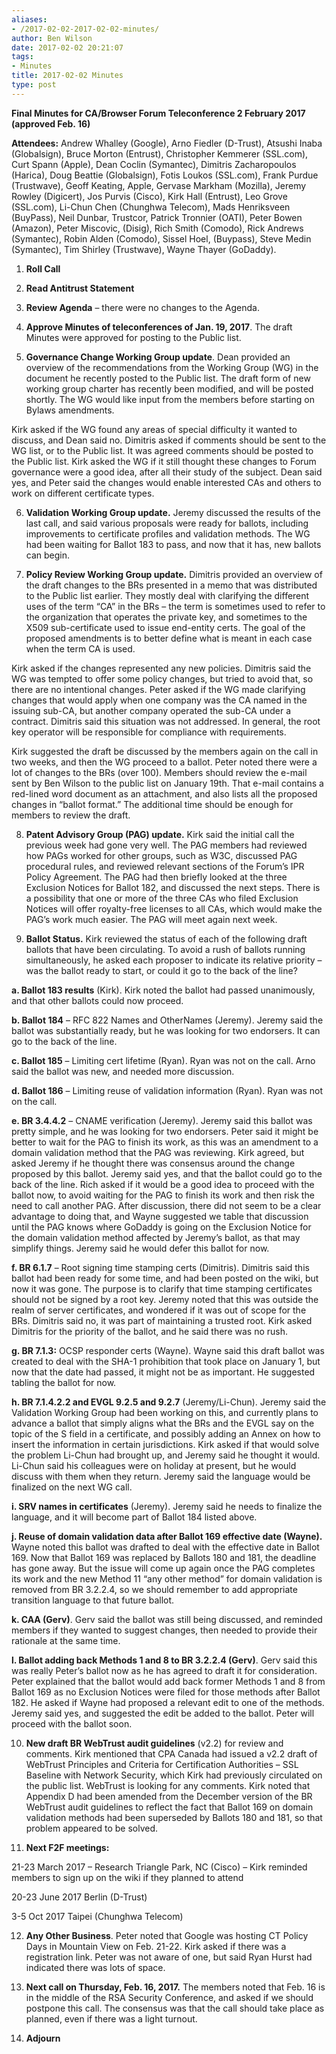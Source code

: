 ```yaml
---
aliases:
- /2017-02-02-2017-02-02-minutes/
author: Ben Wilson
date: 2017-02-02 20:21:07
tags:
- Minutes
title: 2017-02-02 Minutes
type: post
---
```


**Final Minutes for CA/Browser Forum Teleconference 2 February 2017 (approved Feb. 16)**

**Attendees:** Andrew Whalley (Google), Arno Fiedler (D-Trust), Atsushi Inaba (Globalsign), Bruce Morton (Entrust), Christopher Kemmerer (SSL.com), Curt Spann (Apple), Dean Coclin (Symantec), Dimitris Zacharopoulos (Harica), Doug Beattie (Globalsign), Fotis Loukos (SSL.com), Frank Purdue (Trustwave), Geoff Keating, Apple, Gervase Markham (Mozilla), Jeremy Rowley (Digicert), Jos Purvis (Cisco), Kirk Hall (Entrust), Leo Grove (SSL.com), Li-Chun Chen (Chunghwa Telecom), Mads Henriksveen (BuyPass), Neil Dunbar, Trustcor, Patrick Tronnier (OATI), Peter Bowen (Amazon), Peter Miscovic, (Disig), Rich Smith (Comodo), Rick Andrews (Symantec), Robin Alden (Comodo), Sissel Hoel, (Buypass), Steve Medin (Symantec), Tim Shirley (Trustwave), Wayne Thayer (GoDaddy).

1. **Roll Call**

1. **Read Antitrust Statement**

1. **Review Agenda** – there were no changes to the Agenda.

1. **Approve Minutes of teleconferences of Jan. 19, 2017**. The draft Minutes were approved for posting to the Public list.

1. **Governance Change Working Group update**. Dean provided an overview of the recommendations from the Working Group (WG) in the document he recently posted to the Public list. The draft form of new working group charter has recently been modified, and will be posted shortly. The WG would like input from the members before starting on Bylaws amendments.

Kirk asked if the WG found any areas of special difficulty it wanted to discuss, and Dean said no. Dimitris asked if comments should be sent to the WG list, or to the Public list. It was agreed comments should be posted to the Public list. Kirk asked the WG if it still thought these changes to Forum governance were a good idea, after all their study of the subject. Dean said yes, and Peter said the changes would enable interested CAs and others to work on different certificate types.

6. **Validation Working Group update.** Jeremy discussed the results of the last call, and said various proposals were ready for ballots, including improvements to certificate profiles and validation methods. The WG had been waiting for Ballot 183 to pass, and now that it has, new ballots can begin.

1. **Policy Review Working Group update.** Dimitris provided an overview of the draft changes to the BRs presented in a memo that was distributed to the Public list earlier. They mostly deal with clarifying the different uses of the term “CA” in the BRs – the term is sometimes used to refer to the organization that operates the private key, and sometimes to the X509 sub-certificate used to issue end-entity certs. The goal of the proposed amendments is to better define what is meant in each case when the term CA is used.

Kirk asked if the changes represented any new policies. Dimitris said the WG was tempted to offer some policy changes, but tried to avoid that, so there are no intentional changes. Peter asked if the WG made clarifying changes that would apply when one company was the CA named in the issuing sub-CA, but another company operated the sub-CA under a contract. Dimitris said this situation was not addressed. In general, the root key operator will be responsible for compliance with requirements.

Kirk suggested the draft be discussed by the members again on the call in two weeks, and then the WG proceed to a ballot. Peter noted there were a lot of changes to the BRs (over 100). Members should review the e-mail sent by Ben Wilson to the public list on January 19th. That e-mail contains a red-lined word document as an attachment, and also lists all the proposed changes in “ballot format.” The additional time should be enough for members to review the draft.

8. **Patent Advisory Group (PAG) update.** Kirk said the initial call the previous week had gone very well. The PAG members had reviewed how PAGs worked for other groups, such as W3C, discussed PAG procedural rules, and reviewed relevant sections of the Forum’s IPR Policy Agreement. The PAG had then briefly looked at the three Exclusion Notices for Ballot 182, and discussed the next steps. There is a possibility that one or more of the three CAs who filed Exclusion Notices will offer royalty-free licenses to all CAs, which would make the PAG’s work much easier. The PAG will meet again next week.

1. **Ballot Status.** Kirk reviewed the status of each of the following draft ballots that have been circulating. To avoid a rush of ballots running simultaneously, he asked each proposer to indicate its relative priority – was the ballot ready to start, or could it go to the back of the line?

**a. Ballot 183 results** (Kirk). Kirk noted the ballot had passed unanimously, and that other ballots could now proceed.

**b. Ballot 184** – RFC 822 Names and OtherNames (Jeremy). Jeremy said the ballot was substantially ready, but he was looking for two endorsers. It can go to the back of the line.

**c. Ballot 185** – Limiting cert lifetime (Ryan). Ryan was not on the call. Arno said the ballot was new, and needed more discussion.

**d. Ballot 186** – Limiting reuse of validation information (Ryan). Ryan was not on the call.

**e. BR 3.4.4.2** – CNAME verification (Jeremy). Jeremy said this ballot was pretty simple, and he was looking for two endorsers. Peter said it might be better to wait for the PAG to finish its work, as this was an amendment to a domain validation method that the PAG was reviewing. Kirk agreed, but asked Jeremy if he thought there was consensus around the change proposed by this ballot. Jeremy said yes, and that the ballot could go to the back of the line. Rich asked if it would be a good idea to proceed with the ballot now, to avoid waiting for the PAG to finish its work and then risk the need to call another PAG. After discussion, there did not seem to be a clear advantage to doing that, and Wayne suggested we table that discussion until the PAG knows where GoDaddy is going on the Exclusion Notice for the domain validation method affected by Jeremy’s ballot, as that may simplify things. Jeremy said he would defer this ballot for now.

**f. BR 6.1.7** – Root signing time stamping certs (Dimitris). Dimitris said this ballot had been ready for some time, and had been posted on the wiki, but now it was gone. The purpose is to clarify that time stamping certificates should not be signed by a root key. Jeremy noted that this was outside the realm of server certificates, and wondered if it was out of scope for the BRs. Dimitris said no, it was part of maintaining a trusted root. Kirk asked Dimitris for the priority of the ballot, and he said there was no rush.

**g. BR 7.1.3:** OCSP responder certs (Wayne). Wayne said this draft ballot was created to deal with the SHA-1 prohibition that took place on January 1, but now that the date had passed, it might not be as important. He suggested tabling the ballot for now.

**h. BR 7.1.4.2.2 and EVGL 9.2.5 and 9.2.7** (Jeremy/Li-Chun). Jeremy said the Validation Working Group had been working on this, and currently plans to advance a ballot that simply aligns what the BRs and the EVGL say on the topic of the S field in a certificate, and possibly adding an Annex on how to insert the information in certain jurisdictions. Kirk asked if that would solve the problem Li-Chun had brought up, and Jeremy said he thought it would. Li-Chun said his colleagues were on holiday at present, but he would discuss with them when they return. Jeremy said the language would be finalized on the next WG call.

**i. SRV names in certificates** (Jeremy). Jeremy said he needs to finalize the language, and it will become part of Ballot 184 listed above.

**j. Reuse of domain validation data after Ballot 169 effective date (Wayne).** Wayne noted this ballot was drafted to deal with the effective date in Ballot 169. Now that Ballot 169 was replaced by Ballots 180 and 181, the deadline has gone away. But the issue will come up again once the PAG completes its work and the new Method 11 “any other method” for domain validation is removed from BR 3.2.2.4, so we should remember to add appropriate transition language to that future ballot.

**k. CAA (Gerv)**. Gerv said the ballot was still being discussed, and reminded members if they wanted to suggest changes, then needed to provide their rationale at the same time.

**l. Ballot adding back Methods 1 and 8 to BR 3.2.2.4 (Gerv)**. Gerv said this was really Peter’s ballot now as he has agreed to draft it for consideration. Peter explained that the ballot would add back former Methods 1 and 8 from Ballot 169 as no Exclusion Notices were filed for those methods after Ballot 182. He asked if Wayne had proposed a relevant edit to one of the methods. Jeremy said yes, and suggested the edit be added to the ballot. Peter will proceed with the ballot soon.

10. **New draft BR WebTrust audit guidelines** (v2.2) for review and comments. Kirk mentioned that CPA Canada had issued a v2.2 draft of WebTrust Principles and Criteria for Certification Authorities – SSL Baseline with Network Security, which Kirk had previously circulated on the public list. WebTrust is looking for any comments. Kirk noted that Appendix D had been amended from the December version of the BR WebTrust audit guidelines to reflect the fact that Ballot 169 on domain validation methods had been superseded by Ballots 180 and 181, so that problem appeared to be solved.

01. **Next F2F meetings:**

21-23 March 2017 – Research Triangle Park, NC (Cisco) – Kirk reminded members to sign up on the wiki if they planned to attend

20-23 June 2017 Berlin (D-Trust)

3-5 Oct 2017 Taipei (Chunghwa Telecom)

12. **Any Other Business**. Peter noted that Google was hosting CT Policy Days in Mountain View on Feb. 21-22. Kirk asked if there was a registration link. Peter was not aware of one, but said Ryan Hurst had indicated there was lots of space.

01. **Next call on Thursday, Feb. 16, 2017.** The members noted that Feb. 16 is in the middle of the RSA Security Conference, and asked if we should postpone this call. The consensus was that the call should take place as planned, even if there was a light turnout.

01. **Adjourn**